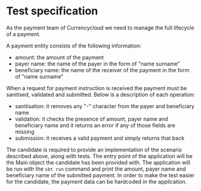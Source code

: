# Test specification
As the payment team of Currencycloud we need to manage the full lifecycle of a payment.

A payment entity consists of the following information:
- amount: the amount of the payment
- payer name: the name of the payer in the form of "name surname"
- beneficiary name: the name of the receiver of the payment in the form of "name surname"

When a request for payment instruction is received the payment must be sanitised, validated
and submitted.
Below is a description of each operation:
- sanitisation: it removes any "-" character from the payer and beneficiary name
- validation: it checks the presence of amount, payer name and beneficiary name and it returns an error if any of those fields are missing
- submission: it receives a valid payment and simply returns that back

The candidate is required to provide an implementation of the scenario described above, along with tests.
The entry point of the application will be the Main object the candidate has been provided with.
The application will be run with the `sbt run` command and print the amount, payer name and beneficiary name of the submitted payment.
In order to make the test easier for the candidate, the payment data can be hardcoded in the application.
